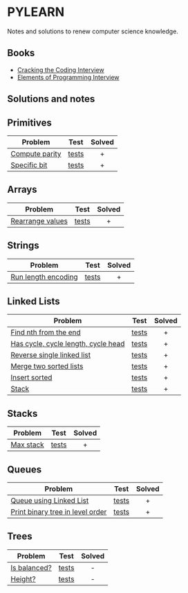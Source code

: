 # PYLEARN

Notes and solutions to renew computer science knowledge.

## Books

- [Cracking the Coding Interview][1]
- [Elements of Programming Interview][2]

## Solutions and notes

## Primitives

| Problem                                                                  | Test         | Solved  |
|--------------------------------------------------------------------------|:------------:|:-------:|
| [Compute parity][3]                                                      | [tests][3x]  |    +    |
| [Specific bit][11]                                                       | [tests][11x] |    +    |


## Arrays

| Problem                                                                  | Test         | Solved  |
|--------------------------------------------------------------------------|:------------:|:-------:|
| [Rearrange values][7]                                                    | [tests][7x]  |    +    |


## Strings

| Problem                                                                  | Test         | Solved  |
|--------------------------------------------------------------------------|:------------:|:-------:|
| [Run length encoding][13]                                                | [tests][13x] |    +    |


## Linked Lists

| Problem                                                                  | Test         | Solved  |
|--------------------------------------------------------------------------|:------------:|:-------:|
| [Find nth from the end][4]                                               | [tests][4x]  |    +    |
| [Has cycle, cycle length, cycle head][5]                                 | [tests][5x]  |    +    |
| [Reverse single linked list][6]                                          | [tests][6x]  |    +    |
| [Merge two sorted lists][8]                                              | [tests][8x]  |    +    |
| [Insert sorted][9]                                                       | [tests][9x]  |    +    |
| [Stack][10]                                                              | [tests][10x] |    +    |


## Stacks

| Problem                                                                  | Test         | Solved  |
|--------------------------------------------------------------------------|:------------:|:-------:|
| [Max stack][12]                                                          | [tests][12x] |    +    |


## Queues

| Problem                                                                  | Test         | Solved  |
|--------------------------------------------------------------------------|:------------:|:-------:|
| [Queue using Linked List][14]                                            | [tests][14x] |    +    |
| [Print binary tree in level order][15]                                   | [tests][15x] |    +    |


## Trees

| Problem                                                                  | Test         | Solved  |
|--------------------------------------------------------------------------|:------------:|:-------:|
| [Is balanced?][16]                                                       | [tests][16x] |    -    |
| [Height?][17]                                                            | [tests][17x] |    -    |


[1]: https://www.goodreads.com/book/show/25707092-cracking-the-coding-interviewhttp://elementsofprogramminginterviews.com
[2]: https://www.goodreads.com/book/show/34791936-elements-of-programming-interviews-in-python
[3]: ./py/primitives/parity.py
[3x]: ./py/primitives/parity_test.py
[4]: ./py/lists/find_nth_from_the_end.py
[4x]: ./py/lists/find_nth_from_the_end_test.py
[5]: ./py/lists/has_cycle.py
[5x]: ./py/lists/has_cycle_test.py
[6]: ./py/lists/reverse.py
[6x]: ./py/lists/reverse_test.py
[7]: ./py/arrays/rearrange.py
[7x]: ./py/arrays/rearrange_test.py
[8]: ./py/lists/merge_sorted.py
[8x]: ./py/lists/merge_sorted_test.py
[9]: ./py/lists/insert_sorted.py
[9x]: ./py/lists/insert_sorted.py
[10]: ./py/lists/stack.py
[10x]: ./py/lists/stack_test.py
[11]: ./py/primitives/specific_bit.py
[11x]: ./py/primitives/specific_bit_test.py
[12]: ./py/stacks/max_stack.py
[12x]: ./py/stacks/max_stack_test.py
[13]: ./py/strings/run_length_encoding.py
[13x]: ./py/strings/run_length_encoding_test.py
[14]: ./py/queues/queue.py
[14x]: ./py/queues/queue_test.py
[15]: ./py/queues/print_binary_tree.py
[15x]: ./py/queues/print_binary_tree_test.py
[16]: ./py/trees/balanced.py
[16x]: ./py/trees/balanced_test.py
[17]: ./py/trees/height.py
[17x]: ./py/trees/height_test.py
